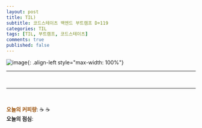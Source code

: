 ```yaml
---
layout: post
title: TIL) 
subtitle: 코드스테이츠 백엔드 부트캠프 D+119
categories: TIL
tags: [TIL, 부트캠프, 코드스테이츠]
comments: true
published: false
---
```


![image](){: .align-left style="max-width: 100%"}


---  










<br/>  

---

<br/>  

<span style="color:#994C00">**오늘의 커피량**</span>: ☕️ ☕️  
**오늘의 점심**: 